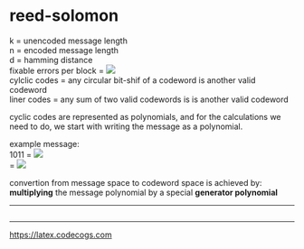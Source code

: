 # reed-solomon

k = unencoded message length  
n = encoded message length  
d = hamming distance  
fixable errors per block = ![](https://latex.codecogs.com/gif.image?\dpi{110}&space;\left&space;\lfloor&space;\frac{d-1}{2}&space;\right&space;\rfloor)  
cylclic codes = any circular bit-shif of a codeword is another valid codeword  
liner codes = any sum of two valid codewords is is another valid codeword  

cyclic codes are represented as polynomials, and for the calculations we need to do, we start with writing the message as a polynomial.

example message:  
1011 = ![](https://latex.codecogs.com/gif.image?\dpi{110}&space;1x^0&space;&plus;&space;0x^1&space;&plus;&space;1x^2&space;&plus;&space;1x^3)  
= ![](https://latex.codecogs.com/gif.image?\dpi{110}&space;1&space;&plus;&space;x^2&space;&plus;&space;x^3)

convertion from message space to codeword space is achieved by:  
**multiplying** the message polynomial by a special **generator polynomial**


---
![]()

---
https://latex.codecogs.com

